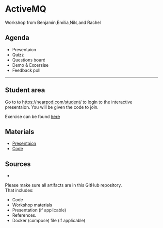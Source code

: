 # ActiveMQ

Workshop from Benjamin,Emilia,Nils,and Rachel

## Agenda

- Presentaion
- Quizz
- Questions board
- Demo & Excersise
- Feedback poll

***

## Student area

Go to to https://nearpod.com/student/ to login to the interactive presentaion. You will be given the code to join.

Exercise can be found [here](task.md)

## Materials

- [Presentaion](activeMq.ppt)
- [Code]()

## Sources

-




Please make sure all artifacts are in this GitHub repository.  
That includes:

- Code
- Workshop materials
- Presentation (if applicable)
- References.
- Docker (compose) file (if applicable)
